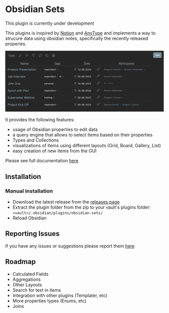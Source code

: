 # Obsidian Sets

This plugin is currently under development

This plugins is inspired by [Notion](https://www.notion.so) and [AnyType](https://anytype.io) and implements a way to strucure data using obsidian notes, specifically the recently released properies.

![Alt text](image.png)

It provides the following features:
- usage of Obsidian properties to edit data
- a query engine that allows to select items based on their properties
- Types and Collections
- visualizations of items using different layouts (Grid, Board, Gallery, List)
- easy creation of new items from the GUI

Please see full documentation [here](docs/doc.md)

## Installation

<!-- ### From within Obsidian


- Open Settings > Community plugins
- Make sure Safe mode is **off**
- Click Browse community plugins
- Search for "Sets"
- Click Install
- Once installed, close the community plugins window and activate the newly installed plugin -->

### Manual installation

- Download the latest release from the [releases page](https://github.com/Canna71/obsidian-sets/issues)
- Extract the plugin folder from the zip to your vault's plugins folder: `<vault>/.obsidian/plugins/obsidian-sets/`
- Reload Obsidian


## Reporting Issues

If you have any issues or suggestions please report them [here](https://github.com/Canna71/obsidian-sets/issues)

## Roadmap

- Calculated Fields
- Aggregations
- Other Layouts
- Search for text in items
- Integration with other plugins (Templater, etc)
- More properties types (Enums, etc)
- Joins
